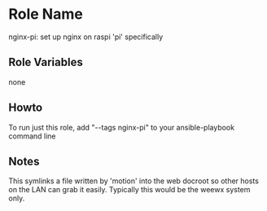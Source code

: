 Role Name
=========

nginx-pi: set up nginx on raspi 'pi' specifically

Role Variables
--------------

none

Howto
-----
To run just this role, add "--tags nginx-pi" to your ansible-playbook command line

Notes
-----

This symlinks a file written by 'motion' into the web docroot so other hosts on the LAN
can grab it easily.  Typically this would be the weewx system only.

